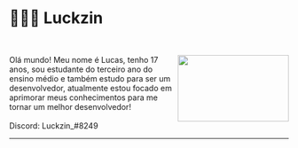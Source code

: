 # 👨🏾‍💻 Luckzin
<br>
<p><img src="https://i.imgur.com/dVipEV8.gif" height="120px" width="200px" align="right">
Olá mundo! Meu nome é Lucas, tenho 17 anos, sou estudante do terceiro ano do ensino médio e também estudo para ser um desenvolvedor, atualmente estou focado em aprimorar meus conhecimentos para me tornar um melhor desenvolvedor!<br>
<br>Discord: Luckzin_#8249
</p>
<hr>
